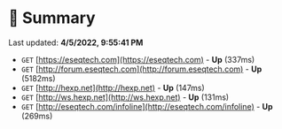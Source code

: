 # 📖 Summary
Last updated: **4/5/2022, 9:55:41 PM**

- `GET` [https://eseqtech.com](https://eseqtech.com) - **Up** (337ms)
- `GET` [http://forum.eseqtech.com](http://forum.eseqtech.com) - **Up** (5182ms)
- `GET` [http://hexp.net](http://hexp.net) - **Up** (147ms)
- `GET` [http://ws.hexp.net](http://ws.hexp.net) - **Up** (131ms)
- `GET` [http://eseqtech.com/infoline](http://eseqtech.com/infoline) - **Up** (269ms)
